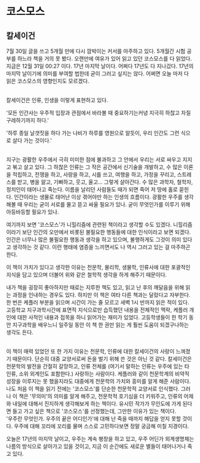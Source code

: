 # 코스모스
## 칼세이건

7월 30일 글을 쓰고 5개월 만에 다시 깜박이는 커서를 마주하고 있다. 5개월간 시험 공부를 하느라 책을 거의 못 봤다. 오랜만에 여유가 있어 읽고 있던 코스모스를 다 읽었다. 지금은 12월 31일 00:27 이다. 17년 마지막 날이다. 어쩌다 17년도 다 지나갔다. 17년의 마지막 날이기에 의미를 부여할 법한데 굳이 그러고 싶지는 않다. 어쩌면 오늘 마저 다 읽은 코스모스의 영향인지도 모르겠다.

<br>
칼세이건은 인류, 인생을 이렇게 표현하고 있다.

&#39;모든 인간사는 우주적 입장과 관점에서 바라볼 때 중요하기는커녕 지극히 하찮고 자질구레하기까지 하다.&#39;

&#39;하루 종일 날갯짓을 하다 가는 나비가 하루를 영원으로 알듯이, 우리 인간도 그런 식으로 살다 가는 것이다.&#39;

<br>
지구는 광활한 우주에서 극히 미미한 점에 불과하고 그 안에서 우리는 서로 싸우고 지지고 볶고 살고 있다. 그 하찮은 인류는 그 작은 공간에서 신기술을 개발하고, 수 많은 이론을 적립하고, 전쟁을 하고, 사랑을 하고, 시를 쓰고, 여행을 하고, 가정을 꾸리고, 스트레스를 받고, 병을 앓고, 기뻐하고, 웃고, 울고… 그렇게 살아간다. 수 많은 과학자, 철학자, 정치인이 태어나고 죽는다. 이름을 날리던 사람들도 때가 되면 죽어 저 땅에 홀로 묻힌다. 인간이라는 생물로 태어난 이상 겪어야만 하는 인생의 흐름이다. 광활한 우주를 생각해볼 때 우리는 굳이 서로를 물고 뜯고 싸울 필요가 있나. 굳이 무엇인가를 이루기 위해 아등바등할 필요가 있나.

 여기까지 보면 &#39;코스모스&#39;가 니힐리즘에 관련된 책이라고 생각할 수도 있겠다. 니힐리즘이라기 보단 인간의 오만에서 비롯된 불필요한 행동들에 대한 인식이라고 보면 되겠다. 인간은 너무나 많은 불필요한 행동과 생각을 하고 있으며, 불행하게도 그것이 의미 있다고 생각하는 것 같다. 이런 행태에 염증을 느끼면서도 나 역시 그러고 있는 걸 마주하곤 한다.

이 책이 가치가 있다고 생각한 이유는 천문학, 물리학, 생물학, 인류사에 대한 포괄적인 지식을 담고 있으며 더불어 위와 같은 철학적 생각을 하게 해주기 때문이다.

내가 책을 굉장히 좋아하지만 때로는 지루한 책도 있고, 읽고 난 후의 깨달음을 위해 읽는 과정을 인내하는 경우도 있다. 하지만 이 책은 여타 다른 책과는 달랐다고 자부한다. 한 번은 케플러 부분을 읽으며 시간이 가는 줄 모르고 새벽 1시 반까지 읽은 적이 있다. 고등학교 지구과학시간에 표면적 지식으로만 습득했던 내용을 전체적인 맥락, 케플러 개인에 대한 사적인 내용과 접목을 하니 읽어가는 재미가 있었다. 고등학생들이 한 학기 동안 지구과학을 배우느니 일주일 동안 이 책 한 권만 읽는 게 훨씬 도움이 되겠구나하는 생각도 든다.

<br>
 이 책이 매력 있었던 또 한 가지 이유는 천문학, 인류에 대한 칼세이건의 사랑이 느껴졌기 때문이다. 단순히 대중 교양서로써 돈을 벌기 위해 쓴 것은 아닌 것 같다. 칼세이건은 천문학의 발전을 간절히 갈망하고, 인류 전체를 (여기서 말하는 인류는 우주에 있는 타 인류, 소위 외계인도 포함한다.) 사랑하는 사람이다. 케플러와 같이 천문학계의 비약적 성장을 이루지는 못 했을지라도 대중에게 천문학의 가치와 흥미를 알게 해준 사람이다. 나도 처음 이 책을 읽기 전에는 &#39;코스모스&#39;를 단순한 천문학적 교양서로 인식했다. 그러나 이 책은 &#39;무의미&#39;의 의미를 알게 해주고, 천문학적 호기심을 더 키워주고, 인류의 어제와 내일에 대해서 진지하게 생각해보게 하는 책이다. 유시민 작가가 무인도에 가게 된다면 들고 가고 싶은 책으로 &#39;코스모스&#39;를 선정했는데, 그만한 이유가 있는 책이다.


<br>
&#39;우주란 무엇인가. 우주의 끝은 어디인가&#39;에 대해 난 죽을 때까지 해답을 얻지 못할 것이다. 우주에 대해 꼬리에 꼬리를 물며 스스로 고민하다보면 정말 궁금해 미칠 지경이다.

오늘은 17년의 마지막 날이고, 우주는 계속 팽창을 하고 있고, 우주 어딘가 외계생명체는 나름의 방식으로 살아가고 있을 것이고, 지금 이 순간에도 새로운 별들이 태어나거나 죽고 있다.
